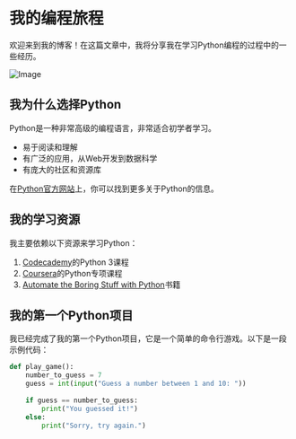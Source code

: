 
# 我的编程旅程

欢迎来到我的博客！在这篇文章中，我将分享我在学习Python编程的过程中的一些经历。

![Image](https://example.com/my-coding-journey.jpg)

## 我为什么选择Python

Python是一种非常高级的编程语言，非常适合初学者学习。

- 易于阅读和理解
- 有广泛的应用，从Web开发到数据科学
- 有庞大的社区和资源库

在[Python官方网站](https://www.python.org/)上，你可以找到更多关于Python的信息。

## 我的学习资源

我主要依赖以下资源来学习Python：

1. [Codecademy](https://www.codecademy.com/learn/learn-python-3)的Python 3课程
2. [Coursera](https://www.coursera.org/specializations/python)的Python专项课程
3. [Automate the Boring Stuff with Python](https://automatetheboringstuff.com/)书籍

## 我的第一个Python项目

我已经完成了我的第一个Python项目，它是一个简单的命令行游戏。以下是一段示例代码：

```python
def play_game():
    number_to_guess = 7
    guess = int(input("Guess a number between 1 and 10: "))
    
    if guess == number_to_guess:
        print("You guessed it!")
    else:
        print("Sorry, try again.")
